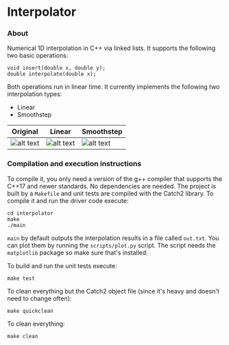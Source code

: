 # Interpolator


### About
Numerical 1D interpolation in C++ via linked lists. It supports the following two basic operations:
```
void insert(double x, double y);
double interpolate(double x);
```
Both operations run in linear time. It currently implements the following two interpolation types:
* Linear
* Smoothstep

| Original | Linear | Smoothstep
| ------------- | ------------- | -------------|
| ![alt text](https://raw.githubusercontent.com/0xLeo/interpolator/master/assets/original.jpg) | ![alt text](https://raw.githubusercontent.com/0xLeo/interpolator/master/assets/result_linear.jpg)| ![alt text](https://raw.githubusercontent.com/0xLeo/interpolator/master/assets/result_smoothstep.jpg) |


### Compilation and execution instructions

To compile it, you only need a version of the g++ compiler that supports the C++17 and newer standards. No dependencies are needed. The project is built by a `Makefile` and unit tests are compiled with the Catch2 library. To compile it and run the driver code execute:
```
cd interpolator
make
./main
```
`main` by default outputs the interpolation results in a file called `out.txt`. You can plot them by running the `scripts/plot.py` script. The script needs the `matplotlib` package so make sure that's installed. 

To build and run the unit tests execute:
```
make test
```
To clean everything but the Catch2 object file (since it's heavy and doesn't need to change often):
```
make quickclean
```
To clean everything:
```
make clean
```
